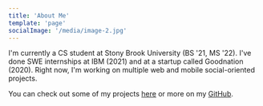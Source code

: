 ```yaml
---
title: 'About Me'
template: 'page'
socialImage: '/media/image-2.jpg'
---
```


I'm currently a CS student at Stony Brook University (BS '21, MS '22). I've done SWE internships at IBM (2021) and at a startup called Goodnation (2020). Right now, I'm working on multiple web and mobile social-oriented projects.

You can check out some of my projects [here](/pages/projects) or more on my [GitHub](https://github.com/law-lin).
